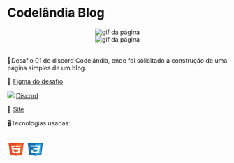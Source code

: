 # Codelândia Blog

<div align="center">
  <img src="./src/img/codelandiaBlog-desktop.gif" alt="gif da página" width="500px">
</div>
<div align="center">
  <img src="./src/img/codelandiaBlog-mobile.gif" alt="gif da página" width="200px" >
</div>  

</br>

  📝Desafio 01 do discord Codelândia, onde foi solicitado a construção de uma página simples de um blog.

  🎨 <a href="https://www.figma.com/file/Yb9IBH56g7T1hdIyZ3BMNO/Desafios---Codel%C3%A2ndia?type=design&node-id=0-1&t=ZnbP0fA9MJcUFE4j-0">Figma do desafio </a>

  <img src="./src/img/icons8-discord-48.png" width="18px"> <a href="https://discord.com/channels/853354677411905578/853363178901733387">Discord </a>
  
  👾 <a href="">Site</a>

  🖥️Tecnologias usadas:

   <div style="display: inline_block"><br>
    <img align="center" alt="HTML" height="30" width="40" src="https://raw.githubusercontent.com/devicons/devicon/master/icons/html5/html5-original.svg">
    <img align="center" alt="CSS" height="30" width="40" src="https://raw.githubusercontent.com/devicons/devicon/master/icons/css3/css3-original.svg">
  </div>
